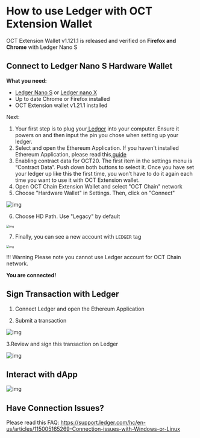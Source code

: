 # How to use Ledger with OCT Extension Wallet
OCT Extension Wallet v1.121.1 is released and verified on **Firefox and Chrome** with Ledger Nano S

## **Connect to Ledger Nano S Hardware Wallet**

**What you need:**

* [Ledger Nano S](https://shop.ledger.com/products/ledger-nano-s) or [Ledger nano X](https://shop.ledger.com/pages/ledger-nano-x)
* Up to date Chrome or Firefox installed
* OCT Extension wallet v1.21.1 installed

Next:

1. Your first step is to plug your[ Ledger](https://shop.ledger.com/pages/back-to-school?r=da6d9b98e517) into your computer. Ensure it powers on and then input the pin you chose when setting up your ledger.
2. Select and open the Ethereum Application. If you haven't installed Ethereum Application, please read this[ guide](https://docs.scan.octium.io/smart-chain/wallet/ledger.html#app-installation-instructions)
3. Enabling contract data for OCT20. The first item in the settings menu is “Contract Data”. Push down both buttons to select it. Once you have set your ledger up like this the first time, you won’t have to do it again each time you want to use it with OCT Extension wallet.
4. Open OCT Chain Extension Wallet and select "OCT Chain" network
5. Choose "Hardware Wallet" in Settings. Then, click on "Connect"

<img src="https://lh3.googleusercontent.com/cl6u_s0KmvaoDLGOgGRAOZAdRWBVEqwVVBqJyuKWfj5qe6mFoaOkJj0RBUr3lGCfyTbl-LGMtSsGGZeDmXZEZriKzhmJeTgAIxMVXDV-9eL8LdMEZoElvDJxBkRv_eCQXFK2U0g_" alt="img"  />



6. Choose HD Path. Use "Legacy" by default

<img src="https://lh3.googleusercontent.com/3a6U0ixzPh7ONtHBxmwqak1zDW3oCMOHRs4b8yFbg3yONP1wwzwM4nNpLeRVPkrgTEospxBobHkfxohq4WaHnBtnbVnX4pEJdEk-pQ26hm5NlxYe6ER_wAi9TEWy2I9a9kr7K80U" alt="img" style="zoom: 50%;" />

7. Finally, you can see a new account with `LEDGER` tag

<img src="https://lh6.googleusercontent.com/AVcK7gB6q8NC68wme8jJokOxtc5RuZVVm7nhp_Om6255reIrR51OvKm559n6-xZ-Bg6vUhlZHhySjdovhwVwx8ZS0LpJWXwbIIQYWvUKdddEFntQbJNK0qHRUGM13fUrDoAdGiTY" alt="img" style="zoom: 50%;" />

!!! Warning
       Please note you cannot use Ledger account for OCT Chain network. 

**You are connected!**

## Sign Transaction with Ledger

1. Connect Ledger and open the Ethereum Application

2. Submit a transaction

![img](https://shree.ghost.io/content/images/2020/12/image-5.png)

3.Review and sign this transaction on Ledger

![img](https://lh4.googleusercontent.com/WLMkvp9OjNtrGtAljcMdHc-zoSbE6OIdI8N6promMcUvDo4xnAdLlz2PQVPY3vCuu06tWwB6hgzxQfSJnOtM1qfXEmbrkBW9Mjmf8z5Xdq7E5D-AhKROGvijf0oAm3U3kP42Y4zg)

## Interact with dApp

![img](https://lh4.googleusercontent.com/4XlT70gWJvCQ-mtiDQIkjc3p4kdwSnAz4FDyCRWfFkaUqq7KqT65rQR7Tm72MkjA8tT4_9LXnduh0ZVsAlsWtLkU84QqreEnnmEhVzZGPsRn4dFdJJzXsnYoTFDubn2Ulc4xeF8B)

## Have Connection Issues?

Please read this FAQ: <https://support.ledger.com/hc/en-us/articles/115005165269-Connection-issues-with-Windows-or-Linux>
